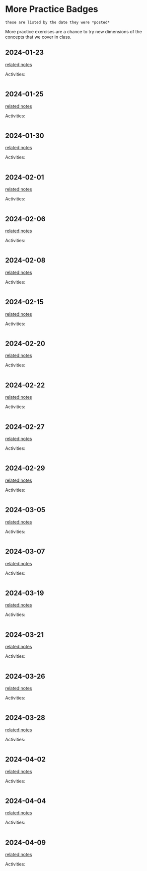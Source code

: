 # More Practice Badges

```{note}
these are listed by the date they were *posted*
```

More practice exercises are a chance to try new dimensions of the concepts that we 
cover in class. 



## 2024-01-23

[related notes](../notes/2024-01-23)

Activities:
```{include} ../_practice/2024-01-23.md
```

## 2024-01-25

[related notes](../notes/2024-01-25)

Activities:
```{include} ../_practice/2024-01-25.md
```

## 2024-01-30

[related notes](../notes/2024-01-30)

Activities:
```{include} ../_practice/2024-01-30.md
```
## 2024-02-01

[related notes](../notes/2024-02-01)

Activities:
```{include} ../_practice/2024-02-01.md
```
## 2024-02-06

[related notes](../notes/2024-02-06)

Activities:
```{include} ../_practice/2024-02-06.md
```
## 2024-02-08

[related notes](../notes/2024-02-08)

Activities:
```{include} ../_practice/2024-02-08.md
```
## 2024-02-15

[related notes](../notes/2024-02-15)

Activities:
```{include} ../_practice/2024-02-15.md
```
## 2024-02-20

[related notes](../notes/2024-02-20)

Activities:
```{include} ../_practice/2024-02-20.md
```

## 2024-02-22

[related notes](../notes/2024-02-22)

Activities:
```{include} ../_practice/2024-02-22.md
```

## 2024-02-27

[related notes](../notes/2024-02-27)

Activities:
```{include} ../_practice/2024-02-27.md
```
## 2024-02-29

[related notes](../notes/2024-02-29)

Activities:
```{include} ../_practice/2024-02-29.md
```
## 2024-03-05

[related notes](../notes/2024-03-05)

Activities:
```{include} ../_practice/2024-03-05.md
```
## 2024-03-07

[related notes](../notes/2024-03-07)

Activities:
```{include} ../_practice/2024-03-07.md
```
## 2024-03-19

[related notes](../notes/2024-03-19)

Activities:
```{include} ../_practice/2024-03-19.md
```
## 2024-03-21

[related notes](../notes/2024-03-21)

Activities:
```{include} ../_practice/2024-03-21.md
```
## 2024-03-26

[related notes](../notes/2024-03-26)

Activities:
```{include} ../_practice/2024-03-26.md
```
## 2024-03-28

[related notes](../notes/2024-03-28)

Activities:
```{include} ../_practice/2024-03-28.md
```
## 2024-04-02

[related notes](../notes/2024-04-02)

Activities:
```{include} ../_practice/2024-04-02.md
```
## 2024-04-04

[related notes](../notes/2024-04-04)

Activities:
```{include} ../_practice/2024-04-04.md
```
## 2024-04-09

[related notes](../notes/2024-04-09)

Activities:
```{include} ../_practice/2024-04-09.md
```